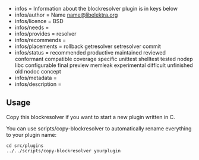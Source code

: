 - infos = Information about the blockresolver plugin is in keys below
- infos/author = Name <name@libelektra.org>
- infos/licence = BSD
- infos/needs =
- infos/provides = resolver
- infos/recommends =
- infos/placements = rollback getresolver setresolver commit
- infos/status = recommended productive maintained reviewed conformant compatible coverage specific unittest shelltest tested nodep libc configurable final preview memleak experimental difficult unfinished old nodoc concept 
- infos/metadata =
- infos/description =

## Usage ##

Copy this blockresolver if you want to start a new
plugin written in C.

You can use scripts/copy-blockresolver
to automatically rename everything to your
plugin name:

	cd src/plugins
	../../scripts/copy-blockresolver yourplugin

